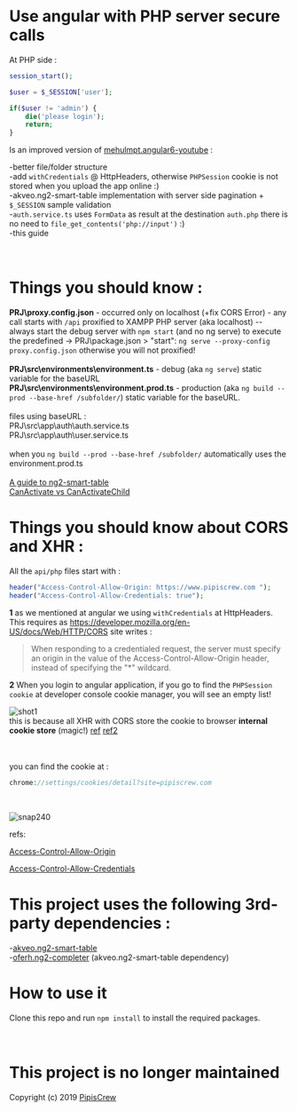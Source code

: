 # Use angular with PHP server secure calls

At PHP side :

```php
session_start();

$user = $_SESSION['user'];

if($user != 'admin') {
	die('please login');
	return;
}
```
Is an improved version of [mehulmpt.angular6-youtube](https://github.com/mehulmpt/angular6-youtube/tree/loginapp) :



-better file/folder structure<br>
-add `withCredentials` @ HttpHeaders, otherwise `PHPSession` cookie is not stored when you upload the app online :)<br>
-akveo.ng2-smart-table implementation with server side pagination + `$_SESSION` sample validation<br>
-`auth.service.ts` uses `FormData` as result at the destination `auth.php` there is no need to `file_get_contents('php://input')` :)<br>
-this guide<br>
<br>
<br>
# Things you should know :<br>
**PRJ\proxy.config.json** - occurred only on localhost (+fix CORS Error) - any call starts with `/api` proxified to XAMPP PHP server (aka localhost) -- always start the debug server with `npm start` (and no ng serve) to execute the predefined -> PRJ\package.json > "start": `ng serve --proxy-config proxy.config.json` otherwise you will not proxified!<br>
<br>
**PRJ\src\environments\environment.ts** - debug (aka `ng serve`) static variable for the baseURL<br>
**PRJ\src\environments\environment.prod.ts** - production (aka `ng build --prod --base-href /subfolder/`) static variable for the baseURL.<br><br>
files using baseURL : <br>
PRJ\src\app\auth\auth.service.ts<br>
PRJ\src\app\auth\user.service.ts<br><br>
when you `ng build --prod --base-href /subfolder/` automatically uses the environment.prod.ts<br>
<br>
[A guide to ng2-smart-table](https://www.pipiscrew.com/2019/06/from-wenzhixin-bootstrap-table-to-angular-akveo-ng2-smart-table/)<br>
[CanActivate vs CanActivateChild](https://stackoverflow.com/a/40284274)
<br>
# Things you should know about CORS and XHR :





All the `api/php` files start with :




```php
header("Access-Control-Allow-Origin: https://www.pipiscrew.com ");
header("Access-Control-Allow-Credentials: true");
```




**1** as we mentioned at angular we using `withCredentials` at HttpHeaders. This requires as https://developer.mozilla.org/en-US/docs/Web/HTTP/CORS site writes :


> When responding to a credentialed request, the server must specify an origin in the value of the Access-Control-Allow-Origin header, instead of specifying the "*" wildcard.






**2** When you login to angular application, if you go to find the `PHPSession cookie` at developer console cookie manager, you will see an empty list!<br>

![shot1](https://user-images.githubusercontent.com/3852762/59976247-37d58180-95b1-11e9-8d5a-74c90daef95c.png)
<br>
this is because all XHR with CORS store the cookie to browser **internal cookie store** (magic!) [ref](https://stackoverflow.com/a/7189502/1320686) [ref2](https://github.com/mgonto/restangular/issues/243#issuecomment-22711777) 

<br>
<br>
you can find the cookie at :


```php
chrome://settings/cookies/detail?site=pipiscrew.com
```
<br>

![snap240](https://user-images.githubusercontent.com/3852762/59976900-352b5a00-95ba-11e9-8415-8da459f093b1.png)



refs:

[Access-Control-Allow-Origin
](https://developer.mozilla.org/en-US/docs/Web/HTTP/Headers/Access-Control-Allow-Origin)

[Access-Control-Allow-Credentials](https://developer.mozilla.org/en-US/docs/Web/HTTP/Headers/Access-Control-Allow-Credentials)








# This project uses the following 3rd-party dependencies :<br>
-[akveo.ng2-smart-table](https://github.com/akveo/ng2-smart-table)<br>
-[oferh.ng2-completer](https://github.com/oferh/ng2-completer) (akveo.ng2-smart-table dependency)<br>



# How to use it
Clone this repo and run `npm install` to install the required packages.
<br><br><br>
# This project is no longer maintained
Copyright (c) 2019  [PipisCrew](http://pipiscrew.com)

